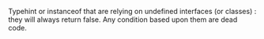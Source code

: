 Typehint or instanceof that are relying on undefined interfaces (or classes) : they will always return false. Any condition based upon them are dead code.

<?php

class var implements undefinedInterface {
    // If undefinedInterface is undefined, this code lints but doesn't run
}

if ($o instanceof undefinedInterface) {
    // This is silent dead code
}

function foo(undefinedInterface $a) {
    // This is dead code
    // it will probably be discovered at execution
}

?>

